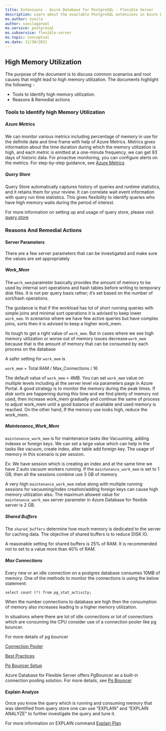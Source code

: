 ```yaml
---
title: Extensions - Azure Database for PostgreSQL - Flexible Server
description: Learn about the available PostgreSQL extensions in Azure Database for PostgreSQL - Flexible Server
ms.author: sunila
author: sunilagarwal
ms.service: postgresql
ms.subservice: flexible-server
ms.topic: conceptual
ms.date: 11/30/2021
---
```


## High Memory Utilization
The purpose of the document is to discuss common scenarios and root causes that might lead to high memory utilization. The documents highlight the following -

-   Tools to Identify high memory utilization. 
-   Reasons & Remedial actions  

### Tools to Identify high Memory Utilization 

##### Azure Metrics
We can monitor various metrics including percentage of memory in use for the definite date and time frame with help of Azure Metrics. Metrics gives information about the time duration during which the memory utilization is high, and each metric is emitted at a one-minute frequency, we can get 93 days of historic data. For proactive monitoring, you can configure alerts on the metrics. For step-by-step guidance, see [Azure Metrics](https://docs.microsoft.com/bs-latn-ba/azure/postgresql/flexible-server/howto-alert-on-metrics)


##### Query Store

Query Store automatically captures history of queries and runtime statistics, and it retains them for your review. It can correlate wait event information with query run time statistics. This gives flexibility to identify queries who have high memory waits during the period of interest. 

For more information on setting up and usage of query store, please visit [query store](https://docs.microsoft.com/en-us/azure/postgresql/flexible-server/concepts-query-store)

### Reasons And Remedial Actions

#### Server Parameters

There are a few server parameters that can be investigated and make sure the values are set appropriately  

##### Work_Mem  
The `work_mem` parameter basically provides the amount of memory to be used by internal sort operations and hash tables before writing to temporary disk files. It is not per query basis rather; it’s set based on the number of sort/hash operations. 

The guidance is that if the workload has lot of short running queries with simple joins and minimal sort operations it is advised to keep lower `work_mem`. In scenarios where we have few active queries but have complex joins, sorts then it is advised to keep a higher work_mem. 

Its tough to get a right value of `work_mem`. But in cases where we see high memory utilization or worse out of memory issues decrease `work_mem` because that is the amount of memory that can be consumed by each process on the database

A safer setting for `work_mem` is 

`work_mem` = Total RAM / Max_Connections / 16 

The default value of `work_mem` = 4MB. You can set `work_mem` value on multiple levels including at the server level via parameters page in Azure Portal. A good strategy is to monitor the memory during the peak times. If disk sorts are happening during this time and we find plenty of memory not used, then increase work_mem gradually and continue the same of process to adjust work_mem until a good balance of available and used memory is reached. On the other hand, If the memory use looks high, reduce the work_mem. 

##### Maintenance_Work_Mem 

`maintenance_work_mem` is for maintenance tasks like Vacuuming, adding indexes or foreign keys. We can set a large value which can help in the tasks like vacuum, create index, alter table add foreign key. The usage of memory in this scenario is per session. 

Ex: We have session which is creating an index and at the same time we have 2 auto vacuum workers running. If the `maintenance_work_mem` is set to 1 GB, then all the sessions combine use 3 GB of memory 

A very high `maintenance_work_mem` value along with multiple running sessions for vacuuming/index creation/adding foreign keys can cause high memory utilization also. The maximum allowed value for ``maintenance_work_mem`` server parameter in Azure Database for flexible server is 2 GB.


##### Shared Buffers 

The `shared_buffers` determine how much memory is dedicated to the server for caching data. The objective of shared buffers is to reduce DISK IO. 

A reasonable setting for shared buffers is 25% of RAM. It is recommended not to set to a value more than 40% of RAM. 
                                                                                                         
##### Max Connections 

Every new or an idle connection on a postgres database consumes 10MB of memory. One of the methods to monitor the connections is using the below statement: 

    select count (*) from pg_stat_activity;

When the number connections to database are high then the consumption of memory also increases leading to a higher memory utilization. 

In situations where there are lot of idle connections or lot of connections which are consuming the CPU consider use of a connection pooler like pg bouncer.

For more details of pg bouncer

[Connection Pooler](https://techcommunity.microsoft.com/t5/azure-database-for-postgresql/not-all-postgres-connection-pooling-is-equal/ba-p/825717)

[Best Practices](https://techcommunity.microsoft.com/t5/azure-database-for-postgresql/connection-handling-best-practice-with-postgresql/ba-p/790883)

[Pg Bouncer Setup](https://techcommunity.microsoft.com/t5/azure-database-for-postgresql/steps-to-install-and-setup-pgbouncer-connection-pooling-proxy/ba-p/730555)


Azure Database for Flexible Server offers PgBouncer as a built-in connection pooling solution. For more details, see [Pg Bouncer](https://docs.microsoft.com/azure/postgresql/flexible-server/concepts-pgbouncer )

#### Explain Analyze 

Once you know the query which is running and consuming memory that was identified from query store one can use “EXPLAIN” and “EXPLAIN ANALYZE” to further investigate the query and tune it. 

For more information on EXPLAIN command [Explain Plan](https://www.postgresql.org/docs/current/sql-explain.html) 

